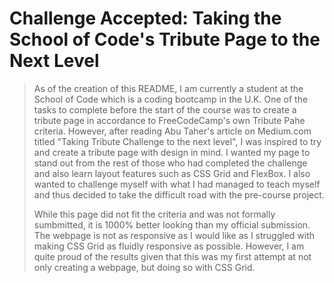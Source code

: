 # Challenge Accepted: Taking the School of Code's Tribute Page to the Next Level
>As of the creation of this README, I am currently a student at the School of Code which is a coding bootcamp in the U.K. One of the tasks to complete before the start of the course was to create a tribute page in accordance to FreeCodeCamp's own Tribute Pahe criteria. However, after reading Abu Taher's article on Medium.com titled "Taking Tribute Challenge to the next level", I was inspired to try and create a tribute page with design in mind. I wanted my page to stand out from the rest of those who had completed the challenge and also learn layout features such as CSS Grid and FlexBox. I also wanted to challenge myself with what I had managed to teach myself and thus decided to take the difficult road with the pre-course project.
>
>While this page did not fit the criteria and was not formally sumbmitted, it is 1000% better looking than my official submission. The webpage is not as responsive as I would like as I struggled with making CSS Grid as fluidly responsive as possible. However, I am quite proud of the results given that this was my first attempt at not only creating a webpage, but doing so with CSS Grid.
